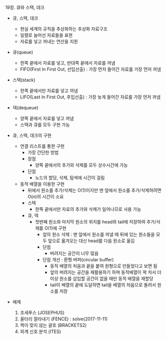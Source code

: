 19장. 큐와 스택, 데크

* 큐, 스택, 데크
	* 현실 세계의 규칙을 추상화하는 추상화 자료구조
	* 일렬로 늘어선 자료들을 표현
	* 자료를 넣고 꺼내는 연산을 지원

* 큐(queue)
	* 한쪽 끝에서 자료를 넣고, 반대쪽 끝에서 자료를 꺼냄
	* FIFO(First In First Out, 선입선출) : 가장 먼저 들어간 자료를 가장 먼저 꺼냄

* 스택(stack)
	* 한쪽 끝에서만 자료를 넣고 꺼냄
	* LIFO(Last In First Out, 후입선출) : 가장 늦게 들어간 자료를 가장 먼저 꺼냄
	
* 덱(dequeue)
	* 양쪽 끝에서 자료를 넣고 꺼냄
	* 스택과 큐를 모두 구현 가능
	
* 큐, 스택, 데크의 구현
	* 연결 리스트를 통한 구현
		* 가장 간단한 방법
		* 장점
			* 양쪽 끝에서의 추가와 삭제를 모두 상수시간에 가능
		* 단점
			* 노드의 할당, 삭제, 탐색에 시간이 걸림
	* 동적 배열을 이용한 구현
		* 뒤에서 원소를 추가/삭제는 O(1)이지만 맨 앞에서 원소를 추가/삭제하려면 O(n)의 시간이 소요
		* 스택
			* 한쪽 끝에서만 자료의 추가와 삭제가 일어나므로 사용 가능
		* 큐, 덱
			* 첫번째  원소와 마지막 원소의 위치를 head와 tail에 저장하여 추가/삭제를 O(1)에 구현
				* 앞의 원소 삭제 : 맨 앞에서 원소를 꺼낼 때 뒤에 있는 원소들을 모두 앞으로 옮겨오는 대신 head를 다음 원소로 옮김
				* 단점
					* 버려지는 공간이 너무 많음
				* 단점 개선 : 환형 버퍼(circular buffer)
					* 동적 배열의 처음과 끝을 붙여 원형으로 만들었다고 보면 됨
					* 앞의 버려지는 공간을 재활용하기 하며 동적배열이 꽉 차서 더이상 원소를 삽입할 공간이 없을 때만 동적 배열을 재할당
					* tail이 배열의 끝에 도달하면 tail을 배열의 처음으로 돌려서 원소를 저장

* 예제
	1. 조세푸스 (JOSEPHUS)
	2. 울타리 잘라내기 (FENCE) : solve(2017-11-11)
	3. 짝이 맞지 않는 괄호 (BRACKETS2)
	4. 외계 신호 분석 (ITES) 